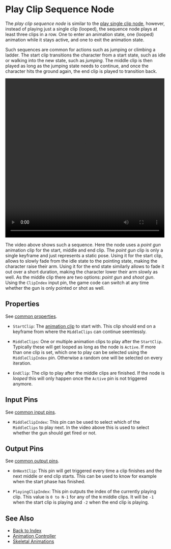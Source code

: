 # Play Clip Sequence Node

The *play clip sequence node* is similar to the [play single clip node](anim-nodes-playclip.md), however, instead of playing just a single clip (looped), the sequence node plays at least three clips in a row. One to enter an animation state, one (looped) animation while it stays active, and one to exit the animation state.

Such sequences are common for actions such as jumping or climbing a ladder. The start clip transitions the character from a start state, such as idle or walking into the new state, such as *jumping*. The middle clip is then played as long as the jumping state needs to continue, and once the character hits the ground again, the end clip is played to transition back.

<video src="../../media/anim-point-shoot.webm" width="500" height="500" autoplay loop></video>

The video above shows such a sequence. Here the node uses a *point gun* animation clip for the start, middle and end clip. The *point gun* clip is only a single keyframe and just represents a static pose. Using it for the start clip, allows to slowly fade from the idle state to the pointing state, making the character raise their arm. Using it for the end state similarly allows to fade it out over a short duration, making the character lower their arm slowly as well. As the middle clip there are two options: *point gun* and *shoot gun*. Using the `ClipIndex` input pin, the game code can switch at any time whether the gun is only pointed or shot as well.

## Properties

See [common properties](anim-nodes-playclip.md#common-properties).

* `StartClip`: The [animation clip](../animation-clip-asset.md) to start with. This clip should end on a keyframe from where the `MiddleClips` can continue seemlessly.

* `MiddleClips`: One or multiple animation clips to play after the `StartClip`. Typically these will get looped as long as the node is `Active`. If more than one clip is set, which one to play can be selected using the `MiddleClipIndex` pin. Otherwise a random one will be selected on every iteration.

* `EndClip`: The clip to play after the middle clips are finished. If the node is *looped* this will only happen once the `Active` pin is not triggered anymore.

## Input Pins

See [common input pins](anim-nodes-playclip.md#common-input-pins).

* `MiddleClipIndex`: This pin can be used to select which of the `MiddleClips` to play next. In the video above this is used to select whether the gun should get fired or not.

## Output Pins

See [common output pins](anim-nodes-playclip.md#common-output-pins).

* `OnNextClip`: This pin will get triggered every time a clip finishes and the next middle or end clip starts. This can be used to know for example when the start phase has finished.
  
* `PlayingClipIndex`: This pin outputs the index of the currently playing clip. This value is `0 to N-1` for any of the `N` middle clips. It will be `-1` when the start clip is playing and `-2` when the end clip is playing.

## See Also

* [Back to Index](../../../index.md)
* [Animation Controller](animation-controller-overview.md)
* [Skeletal Animations](../skeletal-animation-overview.md)
